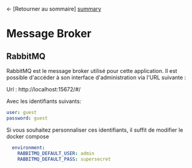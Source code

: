 ← [Retourner au sommaire] [summary]

# Message Broker

## RabbitMQ

RabbitMQ est le message broker utilisé pour cette application. Il est possible d'accéder à son interface d'administration via l'URL suivante :

Url : http://localhost:15672/#/

Avec les identifiants suivants:

```yaml
user: guest
password: guest
```

Si vous souhaitez personnaliser ces identifiants, il suffit de modifier le docker compose 

```yaml
  environment:
    RABBITMQ_DEFAULT_USER: admin
    RABBITMQ_DEFAULT_PASS: supersecret
```

[summary]: ../README.md
